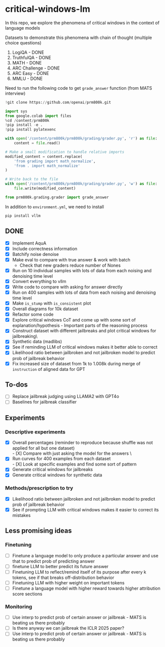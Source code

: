 # critical-windows-lm

In this repo, we explore the phenomena of critical windows in the context of language models

Datasets to demonstrate this phenomena with chain of thought (multiple choice questions)
1. LogiQA - DONE
2. TruthfulQA - DONE
3. MATH - DONE
4. ARC Challenge - DONE
5. ARC Easy - DONE
6. MMLU - DONE

Need to run the following code to get `grade_answer` function (from MATS interview)
```python
!git clone https://github.com/openai/prm800k.git

import sys
from google.colab import files
%cd /content/prm800k
!pip install -e .
!pip install pylatexenc

with open('/content/prm800k/prm800k/grading/grader.py', 'r') as file:
    content = file.read()

# Make a small modification to handle relative imports
modified_content = content.replace(
    'from grading import math_normalize',
    'from . import math_normalize'
)

# Write back to the file
with open('/content/prm800k/prm800k/grading/grader.py', 'w') as file:
    file.write(modified_content)

from prm800k.grading.grader import grade_answer
```
In addition to ``environment.yml``, we need to install 
```bash
pip install vllm
```

## DONE
- [X] Implement AquA
- [X] Include correctness information
- [X] Batchify noise denoise
- [X] Make eval to compare with true answer & work with batch
    -   Check that new graders reduce number of Nones
- [X] Run on 10 individual samples with lots of data from each noising and denoising time level
- [X] Convert everything to vllm
- [X] Write code to compare with asking for answer directly
- [X] Run on 400 samples with lots of data from each noising and denoising time level
- [X] Make `is_stump` with `is_consistent` plot
- [X] Overall diagrams for 10k dataset
- [X] Refactor some code
- [X] Explore critical windows CoT and come up with some sort of explanation/hypothesis - Important parts of the reasoning process
- [X] Construct dataset with different jailbreaks and plot critical windows for jailbreaking\
- [X] Synthetic data (madlibs)
- [X] See if reminding LLM of critical windows makes it better able to correct
- [X] Likelihood ratio between jailbroken and not jailbroken model to predict prob of jailbreak behavior
- [X] Fix increased size of dataset from 1k to 1.008k during merge of `instruction` of aligned data for GPT

## To-dos
- [ ] Replace jailbreak judging using LLAMA2 with GPT4o
- [ ] Baselines for jailbreak classifier
      
## Experiments

### Descriptive experiments
- [X] Overall percentages (reminder to reproduce because shuffle was not applied for all but one dataset)\
        - [X] Compare with just asking the model for the answers \
- [X] Run curves for 400 examples from each dataset\
        - [X] Look at specific examples and find some sort of pattern
- [X] Generate critical windows for jailbreaks 
- [X] Generate critical windows for synthetic data 

### Methods/prescription to try
- [x] Likelihood ratio between jailbroken and not jailbroken model to predict prob of jailbreak behavior
- [x] See if prompting LLM with critical windows makes it easier to correct its mistakes

## Less promising ideas
### Finetuning
- [ ] Finetune a language model to only produce a particular answer and use that to predict prob of predicting answer
- [ ] finetune LLM to better predict its future answer
- [ ] Finetuning LLM to reflect/remind itself of its purpose after every k tokens, see if that breaks off-distribution behavior
- [ ] Finetuning LLM with higher weight on important tokens
- [ ] Finetune a language model with higher reward towards higher attribution score sections 

### Monitoring 
- [ ] Use interp to predict prob of certain answer or jailbreak - MATS is beating us there probably
- [ ] Is there anyway we can jailbreak the ICLR 2025 paper?
- [ ] Use interp to predict prob of certain answer or jailbreak - MATS is beating us there probably

